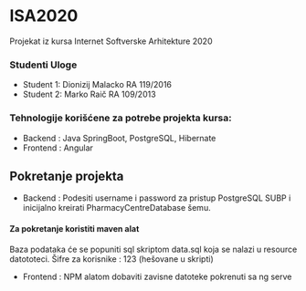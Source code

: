 # ISA2020
Projekat iz kursa Internet Softverske Arhitekture 2020

### Studenti Uloge
- Student 1: Dionizij Malacko RA 119/2016
- Student 2: Marko Raič RA 109/2013


### Tehnologije korišćene za potrebe projekta kursa:
- Backend : Java SpringBoot, PostgreSQL, Hibernate
- Frontend : Angular

## Pokretanje projekta
- Backend : Podesiti username i password za pristup PostgreSQL SUBP i inicijalno kreirati PharmacyCentreDatabase šemu.

#### Za pokretanje koristiti maven alat

Baza podataka će se popuniti sql skriptom data.sql koja se nalazi u resource datototeci. Šifre za korisnike : 123 (hešovane u skripti)


- Frontend : NPM alatom dobaviti zavisne datoteke pokrenuti sa ng serve
